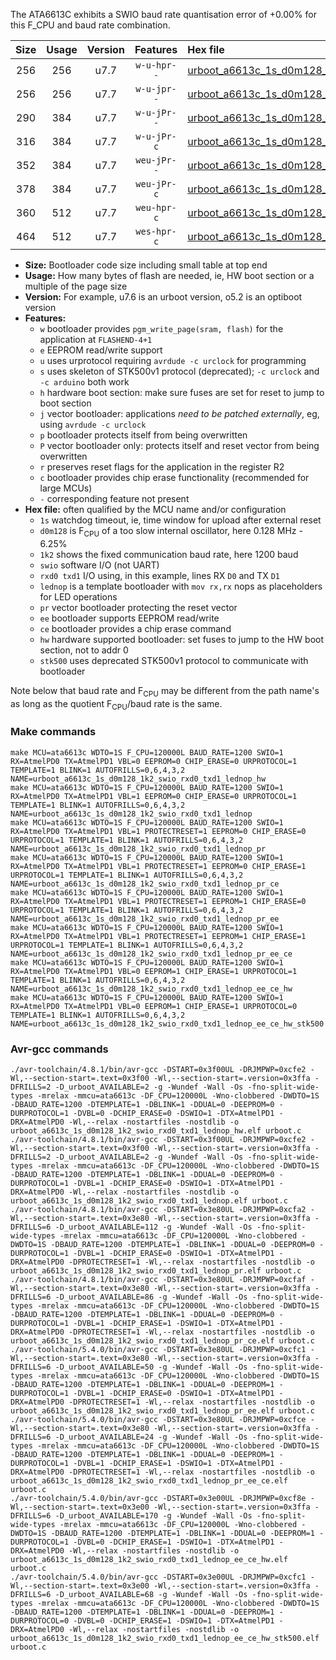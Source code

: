 The ATA6613C exhibits a SWIO baud rate quantisation error of +0.00% for this F_CPU and baud rate combination.

|Size|Usage|Version|Features|Hex file|
|:-:|:-:|:-:|:-:|:--|
|256|256|u7.7|`w-u-hpr--`|[urboot_a6613c_1s_d0m128_1k2_swio_rxd0_txd1_lednop_hw.hex](https://raw.githubusercontent.com/stefanrueger/urboot.hex/main/mcus/ata6613c/watchdog_1_s/internal_oscillator_d-6.25%25/%2B0m128000_hz/%2B%2B%2B1k2_baud/uart0_rxd0_txd1/lednop/urboot_a6613c_1s_d0m128_1k2_swio_rxd0_txd1_lednop_hw.hex)|
|256|256|u7.7|`w-u-jpr--`|[urboot_a6613c_1s_d0m128_1k2_swio_rxd0_txd1_lednop.hex](https://raw.githubusercontent.com/stefanrueger/urboot.hex/main/mcus/ata6613c/watchdog_1_s/internal_oscillator_d-6.25%25/%2B0m128000_hz/%2B%2B%2B1k2_baud/uart0_rxd0_txd1/lednop/urboot_a6613c_1s_d0m128_1k2_swio_rxd0_txd1_lednop.hex)|
|290|384|u7.7|`w-u-jPr--`|[urboot_a6613c_1s_d0m128_1k2_swio_rxd0_txd1_lednop_pr.hex](https://raw.githubusercontent.com/stefanrueger/urboot.hex/main/mcus/ata6613c/watchdog_1_s/internal_oscillator_d-6.25%25/%2B0m128000_hz/%2B%2B%2B1k2_baud/uart0_rxd0_txd1/lednop/urboot_a6613c_1s_d0m128_1k2_swio_rxd0_txd1_lednop_pr.hex)|
|316|384|u7.7|`w-u-jPr-c`|[urboot_a6613c_1s_d0m128_1k2_swio_rxd0_txd1_lednop_pr_ce.hex](https://raw.githubusercontent.com/stefanrueger/urboot.hex/main/mcus/ata6613c/watchdog_1_s/internal_oscillator_d-6.25%25/%2B0m128000_hz/%2B%2B%2B1k2_baud/uart0_rxd0_txd1/lednop/urboot_a6613c_1s_d0m128_1k2_swio_rxd0_txd1_lednop_pr_ce.hex)|
|352|384|u7.7|`weu-jPr--`|[urboot_a6613c_1s_d0m128_1k2_swio_rxd0_txd1_lednop_pr_ee.hex](https://raw.githubusercontent.com/stefanrueger/urboot.hex/main/mcus/ata6613c/watchdog_1_s/internal_oscillator_d-6.25%25/%2B0m128000_hz/%2B%2B%2B1k2_baud/uart0_rxd0_txd1/lednop/urboot_a6613c_1s_d0m128_1k2_swio_rxd0_txd1_lednop_pr_ee.hex)|
|378|384|u7.7|`weu-jPr-c`|[urboot_a6613c_1s_d0m128_1k2_swio_rxd0_txd1_lednop_pr_ee_ce.hex](https://raw.githubusercontent.com/stefanrueger/urboot.hex/main/mcus/ata6613c/watchdog_1_s/internal_oscillator_d-6.25%25/%2B0m128000_hz/%2B%2B%2B1k2_baud/uart0_rxd0_txd1/lednop/urboot_a6613c_1s_d0m128_1k2_swio_rxd0_txd1_lednop_pr_ee_ce.hex)|
|360|512|u7.7|`weu-hpr-c`|[urboot_a6613c_1s_d0m128_1k2_swio_rxd0_txd1_lednop_ee_ce_hw.hex](https://raw.githubusercontent.com/stefanrueger/urboot.hex/main/mcus/ata6613c/watchdog_1_s/internal_oscillator_d-6.25%25/%2B0m128000_hz/%2B%2B%2B1k2_baud/uart0_rxd0_txd1/lednop/urboot_a6613c_1s_d0m128_1k2_swio_rxd0_txd1_lednop_ee_ce_hw.hex)|
|464|512|u7.7|`wes-hpr-c`|[urboot_a6613c_1s_d0m128_1k2_swio_rxd0_txd1_lednop_ee_ce_hw_stk500.hex](https://raw.githubusercontent.com/stefanrueger/urboot.hex/main/mcus/ata6613c/watchdog_1_s/internal_oscillator_d-6.25%25/%2B0m128000_hz/%2B%2B%2B1k2_baud/uart0_rxd0_txd1/lednop/urboot_a6613c_1s_d0m128_1k2_swio_rxd0_txd1_lednop_ee_ce_hw_stk500.hex)|

- **Size:** Bootloader code size including small table at top end
- **Usage:** How many bytes of flash are needed, ie, HW boot section or a multiple of the page size
- **Version:** For example, u7.6 is an urboot version, o5.2 is an optiboot version
- **Features:**
  + `w` bootloader provides `pgm_write_page(sram, flash)` for the application at `FLASHEND-4+1`
  + `e` EEPROM read/write support
  + `u` uses urprotocol requiring `avrdude -c urclock` for programming
  + `s` uses skeleton of STK500v1 protocol (deprecated); `-c urclock` and `-c arduino` both work
  + `h` hardware boot section: make sure fuses are set for reset to jump to boot section
  + `j` vector bootloader: applications *need to be patched externally*, eg, using `avrdude -c urclock`
  + `p` bootloader protects itself from being overwritten
  + `P` vector bootloader only: protects itself and reset vector from being overwritten
  + `r` preserves reset flags for the application in the register R2
  + `c` bootloader provides chip erase functionality (recommended for large MCUs)
  + `-` corresponding feature not present
- **Hex file:** often qualified by the MCU name and/or configuration
  + `1s` watchdog timeout, ie, time window for upload after external reset
  + `d0m128` is F<sub>CPU</sub> of a too slow internal oscillator, here 0.128 MHz - 6.25%
  + `1k2` shows the fixed communication baud rate, here 1200 baud
  + `swio` software I/O (not UART)
  + `rxd0 txd1` I/O using, in this example, lines RX `D0` and TX `D1`
  + `lednop` is a template bootloader with `mov rx,rx` nops as placeholders for LED operations
  + `pr` vector bootloader protecting the reset vector
  + `ee` bootloader supports EEPROM read/write
  + `ce` bootloader provides a chip erase command
  + `hw` hardware supported bootloader: set fuses to jump to the HW boot section, not to addr 0
  + `stk500` uses deprecated STK500v1 protocol to communicate with bootloader


Note below that baud rate and F<sub>CPU</sub> may be different from the path name's as long as the quotient F<sub>CPU</sub>/baud rate is the same.

### Make commands
```
make MCU=ata6613c WDTO=1S F_CPU=120000L BAUD_RATE=1200 SWIO=1 RX=AtmelPD0 TX=AtmelPD1 VBL=0 EEPROM=0 CHIP_ERASE=0 URPROTOCOL=1 TEMPLATE=1 BLINK=1 AUTOFRILLS=0,6,4,3,2 NAME=urboot_a6613c_1s_d0m128_1k2_swio_rxd0_txd1_lednop_hw
make MCU=ata6613c WDTO=1S F_CPU=120000L BAUD_RATE=1200 SWIO=1 RX=AtmelPD0 TX=AtmelPD1 VBL=1 EEPROM=0 CHIP_ERASE=0 URPROTOCOL=1 TEMPLATE=1 BLINK=1 AUTOFRILLS=0,6,4,3,2 NAME=urboot_a6613c_1s_d0m128_1k2_swio_rxd0_txd1_lednop
make MCU=ata6613c WDTO=1S F_CPU=120000L BAUD_RATE=1200 SWIO=1 RX=AtmelPD0 TX=AtmelPD1 VBL=1 PROTECTRESET=1 EEPROM=0 CHIP_ERASE=0 URPROTOCOL=1 TEMPLATE=1 BLINK=1 AUTOFRILLS=0,6,4,3,2 NAME=urboot_a6613c_1s_d0m128_1k2_swio_rxd0_txd1_lednop_pr
make MCU=ata6613c WDTO=1S F_CPU=120000L BAUD_RATE=1200 SWIO=1 RX=AtmelPD0 TX=AtmelPD1 VBL=1 PROTECTRESET=1 EEPROM=0 CHIP_ERASE=1 URPROTOCOL=1 TEMPLATE=1 BLINK=1 AUTOFRILLS=0,6,4,3,2 NAME=urboot_a6613c_1s_d0m128_1k2_swio_rxd0_txd1_lednop_pr_ce
make MCU=ata6613c WDTO=1S F_CPU=120000L BAUD_RATE=1200 SWIO=1 RX=AtmelPD0 TX=AtmelPD1 VBL=1 PROTECTRESET=1 EEPROM=1 CHIP_ERASE=0 URPROTOCOL=1 TEMPLATE=1 BLINK=1 AUTOFRILLS=0,6,4,3,2 NAME=urboot_a6613c_1s_d0m128_1k2_swio_rxd0_txd1_lednop_pr_ee
make MCU=ata6613c WDTO=1S F_CPU=120000L BAUD_RATE=1200 SWIO=1 RX=AtmelPD0 TX=AtmelPD1 VBL=1 PROTECTRESET=1 EEPROM=1 CHIP_ERASE=1 URPROTOCOL=1 TEMPLATE=1 BLINK=1 AUTOFRILLS=0,6,4,3,2 NAME=urboot_a6613c_1s_d0m128_1k2_swio_rxd0_txd1_lednop_pr_ee_ce
make MCU=ata6613c WDTO=1S F_CPU=120000L BAUD_RATE=1200 SWIO=1 RX=AtmelPD0 TX=AtmelPD1 VBL=0 EEPROM=1 CHIP_ERASE=1 URPROTOCOL=1 TEMPLATE=1 BLINK=1 AUTOFRILLS=0,6,4,3,2 NAME=urboot_a6613c_1s_d0m128_1k2_swio_rxd0_txd1_lednop_ee_ce_hw
make MCU=ata6613c WDTO=1S F_CPU=120000L BAUD_RATE=1200 SWIO=1 RX=AtmelPD0 TX=AtmelPD1 VBL=0 EEPROM=1 CHIP_ERASE=1 URPROTOCOL=0 TEMPLATE=1 BLINK=1 AUTOFRILLS=0,6,4,3,2 NAME=urboot_a6613c_1s_d0m128_1k2_swio_rxd0_txd1_lednop_ee_ce_hw_stk500
```

### Avr-gcc commands
```
./avr-toolchain/4.8.1/bin/avr-gcc -DSTART=0x3f00UL -DRJMPWP=0xcfe2 -Wl,--section-start=.text=0x3f00 -Wl,--section-start=.version=0x3ffa -DFRILLS=2 -D_urboot_AVAILABLE=2 -g -Wundef -Wall -Os -fno-split-wide-types -mrelax -mmcu=ata6613c -DF_CPU=120000L -Wno-clobbered -DWDTO=1S -DBAUD_RATE=1200 -DTEMPLATE=1 -DBLINK=1 -DDUAL=0 -DEEPROM=0 -DURPROTOCOL=1 -DVBL=0 -DCHIP_ERASE=0 -DSWIO=1 -DTX=AtmelPD1 -DRX=AtmelPD0 -Wl,--relax -nostartfiles -nostdlib -o urboot_a6613c_1s_d0m128_1k2_swio_rxd0_txd1_lednop_hw.elf urboot.c
./avr-toolchain/4.8.1/bin/avr-gcc -DSTART=0x3f00UL -DRJMPWP=0xcfe2 -Wl,--section-start=.text=0x3f00 -Wl,--section-start=.version=0x3ffa -DFRILLS=2 -D_urboot_AVAILABLE=2 -g -Wundef -Wall -Os -fno-split-wide-types -mrelax -mmcu=ata6613c -DF_CPU=120000L -Wno-clobbered -DWDTO=1S -DBAUD_RATE=1200 -DTEMPLATE=1 -DBLINK=1 -DDUAL=0 -DEEPROM=0 -DURPROTOCOL=1 -DVBL=1 -DCHIP_ERASE=0 -DSWIO=1 -DTX=AtmelPD1 -DRX=AtmelPD0 -Wl,--relax -nostartfiles -nostdlib -o urboot_a6613c_1s_d0m128_1k2_swio_rxd0_txd1_lednop.elf urboot.c
./avr-toolchain/4.8.1/bin/avr-gcc -DSTART=0x3e80UL -DRJMPWP=0xcfa2 -Wl,--section-start=.text=0x3e80 -Wl,--section-start=.version=0x3ffa -DFRILLS=6 -D_urboot_AVAILABLE=112 -g -Wundef -Wall -Os -fno-split-wide-types -mrelax -mmcu=ata6613c -DF_CPU=120000L -Wno-clobbered -DWDTO=1S -DBAUD_RATE=1200 -DTEMPLATE=1 -DBLINK=1 -DDUAL=0 -DEEPROM=0 -DURPROTOCOL=1 -DVBL=1 -DCHIP_ERASE=0 -DSWIO=1 -DTX=AtmelPD1 -DRX=AtmelPD0 -DPROTECTRESET=1 -Wl,--relax -nostartfiles -nostdlib -o urboot_a6613c_1s_d0m128_1k2_swio_rxd0_txd1_lednop_pr.elf urboot.c
./avr-toolchain/4.8.1/bin/avr-gcc -DSTART=0x3e80UL -DRJMPWP=0xcfaf -Wl,--section-start=.text=0x3e80 -Wl,--section-start=.version=0x3ffa -DFRILLS=6 -D_urboot_AVAILABLE=86 -g -Wundef -Wall -Os -fno-split-wide-types -mrelax -mmcu=ata6613c -DF_CPU=120000L -Wno-clobbered -DWDTO=1S -DBAUD_RATE=1200 -DTEMPLATE=1 -DBLINK=1 -DDUAL=0 -DEEPROM=0 -DURPROTOCOL=1 -DVBL=1 -DCHIP_ERASE=1 -DSWIO=1 -DTX=AtmelPD1 -DRX=AtmelPD0 -DPROTECTRESET=1 -Wl,--relax -nostartfiles -nostdlib -o urboot_a6613c_1s_d0m128_1k2_swio_rxd0_txd1_lednop_pr_ce.elf urboot.c
./avr-toolchain/5.4.0/bin/avr-gcc -DSTART=0x3e80UL -DRJMPWP=0xcfc1 -Wl,--section-start=.text=0x3e80 -Wl,--section-start=.version=0x3ffa -DFRILLS=6 -D_urboot_AVAILABLE=50 -g -Wundef -Wall -Os -fno-split-wide-types -mrelax -mmcu=ata6613c -DF_CPU=120000L -Wno-clobbered -DWDTO=1S -DBAUD_RATE=1200 -DTEMPLATE=1 -DBLINK=1 -DDUAL=0 -DEEPROM=1 -DURPROTOCOL=1 -DVBL=1 -DCHIP_ERASE=0 -DSWIO=1 -DTX=AtmelPD1 -DRX=AtmelPD0 -DPROTECTRESET=1 -Wl,--relax -nostartfiles -nostdlib -o urboot_a6613c_1s_d0m128_1k2_swio_rxd0_txd1_lednop_pr_ee.elf urboot.c
./avr-toolchain/5.4.0/bin/avr-gcc -DSTART=0x3e80UL -DRJMPWP=0xcfce -Wl,--section-start=.text=0x3e80 -Wl,--section-start=.version=0x3ffa -DFRILLS=6 -D_urboot_AVAILABLE=24 -g -Wundef -Wall -Os -fno-split-wide-types -mrelax -mmcu=ata6613c -DF_CPU=120000L -Wno-clobbered -DWDTO=1S -DBAUD_RATE=1200 -DTEMPLATE=1 -DBLINK=1 -DDUAL=0 -DEEPROM=1 -DURPROTOCOL=1 -DVBL=1 -DCHIP_ERASE=1 -DSWIO=1 -DTX=AtmelPD1 -DRX=AtmelPD0 -DPROTECTRESET=1 -Wl,--relax -nostartfiles -nostdlib -o urboot_a6613c_1s_d0m128_1k2_swio_rxd0_txd1_lednop_pr_ee_ce.elf urboot.c
./avr-toolchain/5.4.0/bin/avr-gcc -DSTART=0x3e00UL -DRJMPWP=0xcf8e -Wl,--section-start=.text=0x3e00 -Wl,--section-start=.version=0x3ffa -DFRILLS=6 -D_urboot_AVAILABLE=170 -g -Wundef -Wall -Os -fno-split-wide-types -mrelax -mmcu=ata6613c -DF_CPU=120000L -Wno-clobbered -DWDTO=1S -DBAUD_RATE=1200 -DTEMPLATE=1 -DBLINK=1 -DDUAL=0 -DEEPROM=1 -DURPROTOCOL=1 -DVBL=0 -DCHIP_ERASE=1 -DSWIO=1 -DTX=AtmelPD1 -DRX=AtmelPD0 -Wl,--relax -nostartfiles -nostdlib -o urboot_a6613c_1s_d0m128_1k2_swio_rxd0_txd1_lednop_ee_ce_hw.elf urboot.c
./avr-toolchain/5.4.0/bin/avr-gcc -DSTART=0x3e00UL -DRJMPWP=0xcfc1 -Wl,--section-start=.text=0x3e00 -Wl,--section-start=.version=0x3ffa -DFRILLS=6 -D_urboot_AVAILABLE=68 -g -Wundef -Wall -Os -fno-split-wide-types -mrelax -mmcu=ata6613c -DF_CPU=120000L -Wno-clobbered -DWDTO=1S -DBAUD_RATE=1200 -DTEMPLATE=1 -DBLINK=1 -DDUAL=0 -DEEPROM=1 -DURPROTOCOL=0 -DVBL=0 -DCHIP_ERASE=1 -DSWIO=1 -DTX=AtmelPD1 -DRX=AtmelPD0 -Wl,--relax -nostartfiles -nostdlib -o urboot_a6613c_1s_d0m128_1k2_swio_rxd0_txd1_lednop_ee_ce_hw_stk500.elf urboot.c
```

